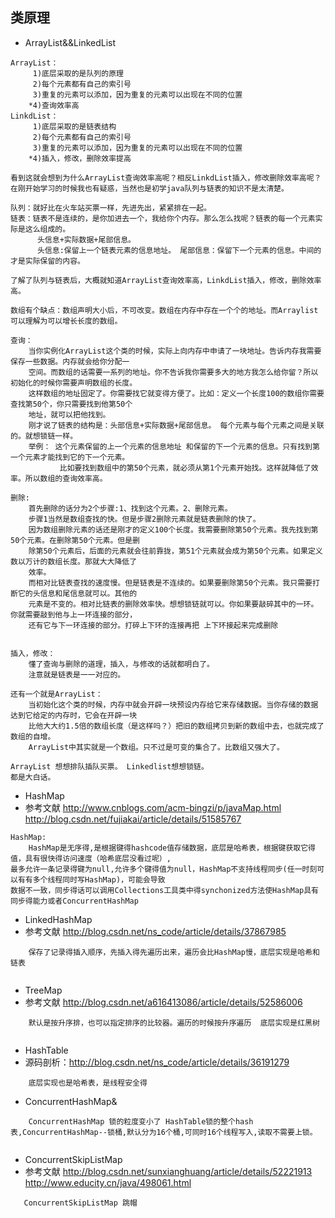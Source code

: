 ## 类原理

- ArrayList&&LinkedList
```text
ArrayList：
     1)底层采取的是队列的原理
	 2)每个元素都有自己的索引号
	 3)重复的元素可以添加，因为重复的元素可以出现在不同的位置
	*4)查询效率高
LinkdList：
     1)底层采取的是链表结构
	 2)每个元素都有自己的索引号
	 3)重复的元素可以添加，因为重复的元素可以出现在不同的位置
	*4)插入，修改，删除效率提高
	
看到这就会想到为什么ArrayList查询效率高呢？相反LinkdList插入，修改删除效率高呢？
在刚开始学习的时候我也有疑惑，当然也是初学java队列与链表的知识不是太清楚。

队列：就好比在火车站买票一样，先进先出，紧紧排在一起。
链表：链表不是连续的，是你加进去一个，我给你个内存。那么怎么找呢？链表的每一个元素实际是这么组成的。
      头信息+实际数据+尾部信息。
	  头信息:保留上一个链表元素的信息地址。 尾部信息：保留下一个元素的信息。中间的才是实际保留的内容。
	  
了解了队列与链表后，大概就知道ArrayList查询效率高，LinkdList插入，修改，删除效率高。

数组有个缺点：数组声明大小后，不可改变。数组在内存中存在一个个的地址。而Arraylist可以理解为可以增长长度的数组。

查询：
	当你实例化ArrayList这个类的时候，实际上向内存中申请了一块地址。告诉内存我需要保存一些数据。内存就会给你分配一
	空间。而数组的话需要一系列的地址。你不告诉我你需要多大的地方我怎么给你留？所以初始化的时候你需要声明数组的长度。
	这样数组的地址固定了。你需要找它就变得方便了。比如：定义一个长度100的数组你需要查找第50个，你只需要找到他第50个
	地址，就可以把他找到。
	刚才说了链表的结构是：头部信息+实际数据+尾部信息。 每个元素与每个元素之间是关联的。就想锁链一样。
	举例： 这个元素保留的上一个元素的信息地址 和保留的下一个元素的信息。只有找到第一个元素才能找到它的下一个元素。
	       比如要找到数组中的第50个元素，就必须从第1个元素开始找。这样就降低了效率。所以数组的查询效率高。

删除:
    首先删除的话分为2个步骤:1、找到这个元素。2、删除元素。
	步骤1当然是数组查找的快。但是步骤2删除元素就是链表删除的快了。
	因为数组删除元素的话还是刚才的定义100个长度。我需要删除第50个元素。我先找到第50个元素。在删除第50个元素。但是删
	除第50个元素后，后面的元素就会往前靠拢，第51个元素就会成为第50个元素。如果定义数以万计的数组长度。那就大大降低了
	效率。
	而相对比链表查找的速度慢。但是链表是不连续的。如果要删除第50个元素。我只需要打断它的头信息和尾信息就可以。其他的
	元素是不变的。相对比链表的删除效率快。想想锁链就可以。你如果要敲碎其中的一环。你就需要敲到他与上一环连接的部分，
	还有它与下一环连接的部分。打碎上下环的连接再把 上下环接起来完成删除
	

插入，修改：
    懂了查询与删除的道理，插入，与修改的话就都明白了。
	注意就是链表是一一对应的。
	
还有一个就是ArrayList：
    当初始化这个类的时候，内存中就会开辟一块预设内存给它来存储数据。当你存储的数据达到它给定的内存时，它会在开辟一块
	比他大大约1.5倍的数组长度（是这样吗？）把旧的数组拷贝到新的数组中去，也就完成了数组的自增。
	ArrayList中其实就是一个数组。只不过是可变的集合了。比数组又强大了。
	
ArrayList 想想排队插队买票。 Linkedlist想想锁链。
都是大白话。	
```

- HashMap
- 参考文献 http://www.cnblogs.com/acm-bingzi/p/javaMap.html   http://blog.csdn.net/fujiakai/article/details/51585767
```text
HashMap:
    HashMap是无序得,是根据键得hashcode值存储数据，底层是哈希表，根据键获取它得值，具有很快得访问速度（哈希底层没看过呢）,
最多允许一条记录得键为null,允许多个键得值为null，HashMap不支持线程同步(任一时刻可以有有多个线程同时写HashMap)，可能会导致
数据不一致，同步得话可以调用Collections工具类中得synchonized方法使HashMap具有同步得能力或者ConcurrentHashMap    
```
- LinkedHashMap
- 参考文献 http://blog.csdn.net/ns_code/article/details/37867985
```text
    保存了记录得插入顺序，先插入得先遍历出来，遍历会比HashMap慢，底层实现是哈希和链表
    
```
- TreeMap
- 参考文献 http://blog.csdn.net/a616413086/article/details/52586006
```text
    默认是按升序排，也可以指定排序的比较器。遍历的时候按升序遍历  底层实现是红黑树
  
```
- HashTable
- 源码剖析：http://blog.csdn.net/ns_code/article/details/36191279 
```text
    底层实现也是哈希表，是线程安全得
```
- ConcurrentHashMap&
```text
    ConcurrentHashMap 锁的粒度变小了 HashTable锁的整个hash表,ConcurrentHashMap--锁桶,默认分为16个桶,可同时16个线程写入,读取不需要上锁。
    
```
- ConcurrentSkipListMap
- 参考文献   http://blog.csdn.net/sunxianghuang/article/details/52221913  http://www.educity.cn/java/498061.html
           
```text
   ConcurrentSkipListMap 跳帽
```